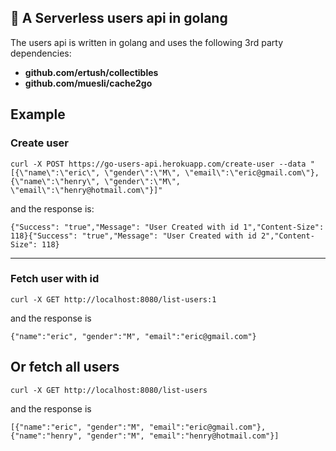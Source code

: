 ## :rocket: A Serverless users api in golang

The users api is written in golang and uses the following 3rd party dependencies:

- **github.com/ertush/collectibles**
- **github.com/muesli/cache2go**

## Example

### Create user

``` curl -X POST https://go-users-api.herokuapp.com/create-user --data "[{\"name\":\"eric\", \"gender\":\"M\", \"email\":\"eric@gmail.com\"}, {\"name\":\"henry\", \"gender\":\"M\", \"email\":\"henry@hotmail.com\"}]"  ```

and the response is:

``` {"Success": "true","Message": "User Created with id 1","Content-Size": 118}{"Success": "true","Message": "User Created with id 2","Content-Size": 118} ```

<hr>

### Fetch user with id

``` curl -X GET http://localhost:8080/list-users:1 ```

and the response is

``` {"name":"eric", "gender":"M", "email":"eric@gmail.com"} ```

## Or fetch all users

``` curl -X GET http://localhost:8080/list-users ```

and the response is

``` [{"name":"eric", "gender":"M", "email":"eric@gmail.com"}, {"name":"henry", "gender":"M", "email":"henry@hotmail.com"}] ```
